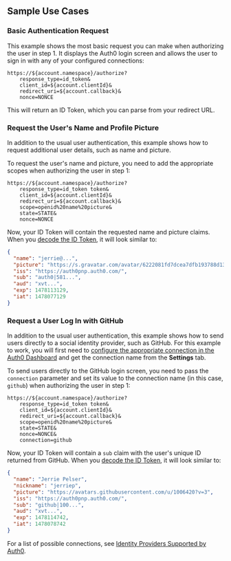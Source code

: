 ## Sample Use Cases

### Basic Authentication Request

This example shows the most basic request you can make when authorizing the user in step 1. It displays the Auth0 login screen and allows the user to sign in with any of your configured connections:

```text
https://${account.namespace}/authorize?
    response_type=id_token&
    client_id=${account.clientId}&
    redirect_uri=${account.callback}&
    nonce=NONCE
```

This will return an ID Token, which you can parse from your redirect URL.


### Request the User's Name and Profile Picture

In addition to the usual user authentication, this example shows how to request additional user details, such as name and picture.

To request the user's name and picture, you need to add the appropriate scopes when authorizing the user in step 1:

```text
https://${account.namespace}/authorize?
    response_type=id_token token&
    client_id=${account.clientId}&
    redirect_uri=${account.callback}&
    scope=openid%20name%20picture&
    state=STATE&
    nonce=NONCE
```

Now, your ID Token will contain the requested name and picture claims. When you [decode the ID Token](/tokens/id-tokens#id-token-payload), it will look similar to:

```json
{
  "name": "jerrie@...",
  "picture": "https://s.gravatar.com/avatar/6222081fd7dcea7dfb193788d138c457?s=480&r=pg&d=https%3A%2F%2Fcdn.auth0.com%2Favatars%2Fje.png",
  "iss": "https://auth0pnp.auth0.com/",
  "sub": "auth0|581...",
  "aud": "xvt...",
  "exp": 1478113129,
  "iat": 1478077129
}
```

### Request a User Log In with GitHub

In addition to the usual user authentication, this example shows how to send users directly to a social identity provider, such as GitHub. For this example to work, you will first need to [configure the appropriate connection in the Auth0 Dashboard](${manage_url}/#/connections/social) and get the connection name from the **Settings** tab.

To send users directly to the GitHub login screen, you need to pass the `connection` parameter and set its value to the connection name (in this case, `github`) when authorizing the user in step 1:

```text
https://${account.namespace}/authorize?
    response_type=id_token token&
    client_id=${account.clientId}&
    redirect_uri=${account.callback}&
    scope=openid%20name%20picture&
    state=STATE&
    nonce=NONCE&
    connection=github
```

Now, your ID Token will contain a `sub` claim with the user's unique ID returned from GitHub. When you [decode the ID Token](/tokens/id-tokens#id-token-payload), it will look similar to:

```json
{
  "name": "Jerrie Pelser",
  "nickname": "jerriep",
  "picture": "https://avatars.githubusercontent.com/u/1006420?v=3",
  "iss": "https://auth0pnp.auth0.com/",
  "sub": "github|100...",
  "aud": "xvt...",
  "exp": 1478114742,
  "iat": 1478078742
}
```

For a list of possible connections, see [Identity Providers Supported by Auth0](/identityproviders).
